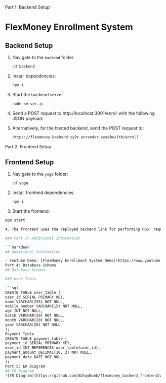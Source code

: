 Part 1: Backend Setup
# FlexMoney Enrollment System

## Backend Setup

1. Navigate to the `backend` folder:

   ```bash
   cd backend
2. Install dependencies:

   ```bash
   npm i
   
3. Start the backend server

   ```bash
   node server.js

4. Send a POST request to http://localhost:3001/enroll with the following JSON payload:

5. Alternatively, for the hosted backend, send the POST request to:
   
   ```bash
   https://flexmoney-backend-ty9r.onrender.com/health/enroll

   
Part 2: Frontend Setup

## Frontend Setup

1. Navigate to the `yoga` folder:

   ```bash
   cd yoga

2. Install frontend dependencies:
   ```bash
   npm i

3. Start the frontend:
  ```bash
  npm start

4. The frontend uses the deployed backend link for performing POST requests.

### Part 3: Additional Information

```markdown
## Additional Information

- YouTube Demo: [FlexMoney Enrollment System Demo](https://www.youtube.com/watch?v=q8XfsQW4w5o)
Part 4: Database Schema
## Database Schema

### User Table

```sql
CREATE TABLE user_table (
  user_id SERIAL PRIMARY KEY,
  name VARCHAR(255) NOT NULL,
  mobile_number VARCHAR(15) NOT NULL,
  age INT NOT NULL,
  batch VARCHAR(20) NOT NULL,
  month VARCHAR(20) NOT NULL,
  year VARCHAR(20) NOT NULL
);
Payment Table
CREATE TABLE payment_table (
  payment_id SERIAL PRIMARY KEY,
  user_id INT REFERENCES user_table(user_id),
  payment_amount DECIMAL(10, 2) NOT NULL,
  payment_date DATE NOT NULL
);
Part 5: ER Diagram
## ER Diagram
![ER Diagram](https://github.com/AbhayNumb/flexmoney_backend_frontend/assets/90024961/e7116bc3-085b-4e58-af9f-bf8015801f72)

